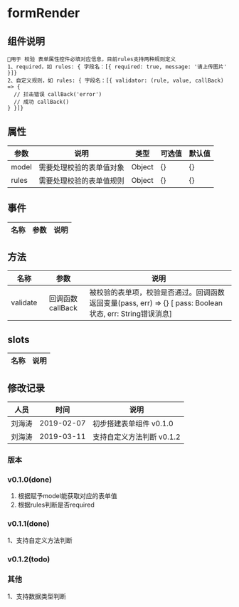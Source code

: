 # formRender
## 组件说明
```
用于 校验 表单属性控件必填对应信息，目前rules支持两种规则定义
1、required，如 rules: { 字段名：[{ required: true, message: '请上传图片' }]}
2、自定义规则，如 rules: { 字段名：[{ validator: (rule, value, callBack) => {
  // 拦击错误 callBack('error')
  // 成功 callBack()
} }]}
```

## 属性
| 参数  | 说明                     | 类型   | 可选值 | 默认值 |
| ----- | ------------------------ | ------ | ------ | ------ |
| model | 需要处理校验的表单值对象 | Object | {}     | {}     |
| rules | 需要处理校验的表单值规则 | Object | {}     | {}     |

## 事件
| 名称 | 参数  | 说明 |
| ---- | :---: | ---- |

## 方法
| 名称     |       参数       | 说明                                                                                                       |
| -------- | :--------------: | ---------------------------------------------------------------------------------------------------------- |
| validate | 回调函数callBack | 被校验的表单项，校验是否通过。回调函数返回变量(pass, err) => {} [ pass: Boolean 状态, err: String错误消息] |

## slots
| 名称 | 说明 |
| ---- | ---- |

## 修改记录
| 人员   |    时间    | 说明                      |
| ------ | :--------: | ------------------------- |
| 刘海涛 | 2019-02-07 | 初步搭建表单组件 v0.1.0   |
| 刘海涛 | 2019-03-11 | 支持自定义方法判断 v0.1.2 |

### 版本
### v0.1.0(done)
1. 根据赋予model能获取对应的表单值
2. 根据rules判断是否required

### v0.1.1(done)
1、支持自定义方法判断

### v0.1.2(todo)

### 其他
1、支持数据类型判断